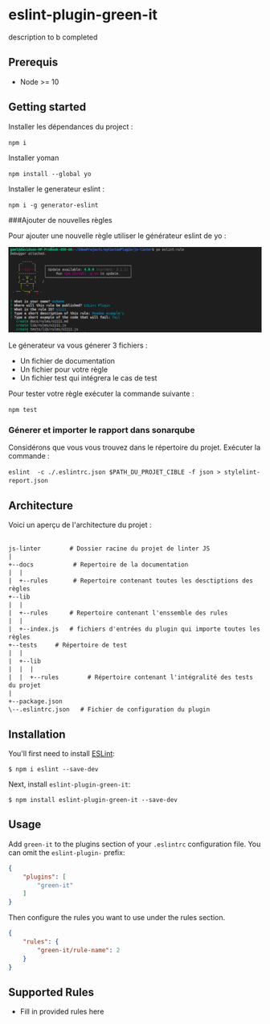 # eslint-plugin-green-it

description to b completed

## Prerequis 
- Node >= 10

## Getting started

Installer les dépendances du project :

`npm i`

Installer yoman

`npm install --global yo`

Installer le generateur eslint :

`npm i -g generator-eslint`

###Ajouter de nouvelles règles

Pour ajouter une nouvelle règle utiliser le générateur eslint de yo :

![img_3.png](img_3.png)

Le génerateur va vous génerer 3 fichiers :

- Un fichier de documentation
- Un fichier pour votre règle 
- Un fichier test qui intégrera le cas de test

Pour tester votre règle exécuter la commande suivante :

`npm test`

### Génerer et importer le rapport dans sonarqube 

Considérons que vous vous trouvez dans le répertoire du projet. Exécuter la commande :

`eslint  -c ./.eslintrc.json $PATH_DU_PROJET_CIBLE -f json > stylelint-report.json`

## Architecture

Voici un aperçu de l'architecture du projet :
```

js-linter        # Dossier racine du projet de linter JS
|
+--docs           # Repertoire de la documentation
|  |
|  +--rules       # Repertoire contenant toutes les desctiptions des règles
+--lib            
|  |
|  +--rules      # Repertoire contenant l'enssemble des rules
|  |
|  +--index.js   # fichiers d'entrées du plugin qui importe toutes les règles
+--tests     # Répertoire de test
|  |
|  +--lib       
|  |  |
|  |  +--rules        # Répertoire contenant l'intégralité des tests du projet
|
+--package.json  
\--.eslintrc.json   # Fichier de configuration du plugin
```

## Installation

You'll first need to install [ESLint](http://eslint.org):

```
$ npm i eslint --save-dev
```

Next, install `eslint-plugin-green-it`:

```
$ npm install eslint-plugin-green-it --save-dev
```


## Usage

Add `green-it` to the plugins section of your `.eslintrc` configuration file. You can omit the `eslint-plugin-` prefix:

```json
{
    "plugins": [
        "green-it"
    ]
}
```


Then configure the rules you want to use under the rules section.

```json
{
    "rules": {
        "green-it/rule-name": 2
    }
}
```

## Supported Rules

* Fill in provided rules here





